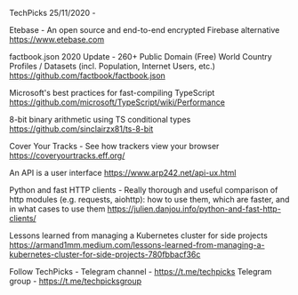 TechPicks 25/11/2020 -

Etebase - An open source and end-to-end encrypted Firebase alternative
https://www.etebase.com

factbook.json 2020 Update - 260+ Public Domain (Free) World Country Profiles / Datasets (incl. Population, Internet Users, etc.)
https://github.com/factbook/factbook.json

Microsoft's best practices for fast-compiling TypeScript
https://github.com/microsoft/TypeScript/wiki/Performance

8-bit binary arithmetic using TS conditional types
https://github.com/sinclairzx81/ts-8-bit

Cover Your Tracks - See how trackers view your browser
https://coveryourtracks.eff.org/

An API is a user interface
https://www.arp242.net/api-ux.html

Python and fast HTTP clients -  Really thorough and useful comparison of  http modules (e.g. requests, aiohttp): how to use them, which are faster, and in what cases to use them
https://julien.danjou.info/python-and-fast-http-clients/

Lessons learned from managing a Kubernetes cluster for side projects
https://armand1mm.medium.com/lessons-learned-from-managing-a-kubernetes-cluster-for-side-projects-780fbbacf36c

Follow TechPicks -
Telegram channel - https://t.me/techpicks
Telegram group - https://t.me/techpicksgroup